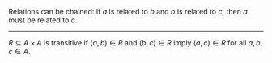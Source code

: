 
Relations can be chained: if $a$ is related to $b$ and $b$ is related to $c$, then $a$ must be related to $c$.

---

$R \subseteq A \times A$ is transitive if $(a, b) \in R$ and $(b, c) \in R$ imply $(a, c) \in R$ for all $a, b, c \in A$.


